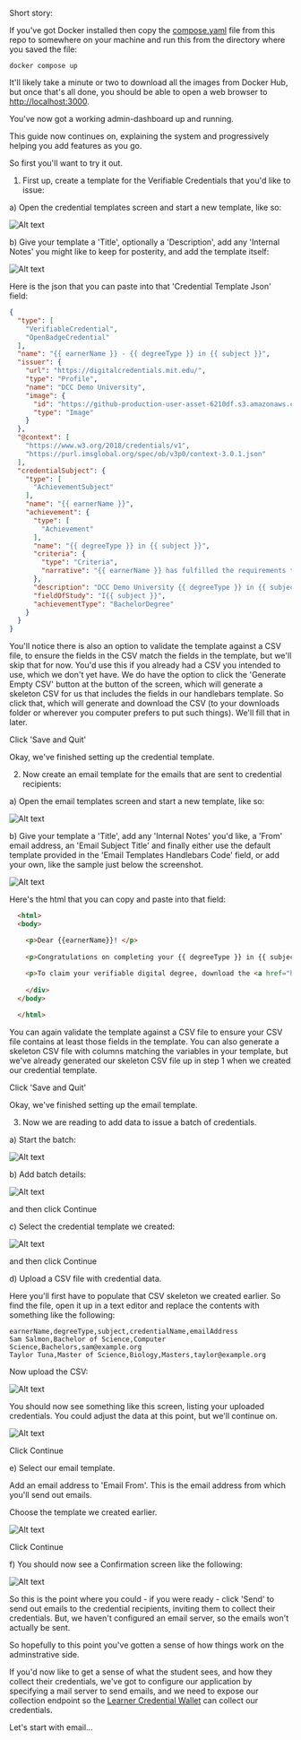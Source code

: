Short story:

If you've got Docker installed then copy the [compose.yaml](./compose.yaml) file from this repo to somewhere on your machine and run this from the directory where you saved the file:

```docker compose up```

It'll likely take a minute or two to download all the images from Docker Hub, but once that's all done, you should be able to open a web browser to [http://localhost:3000](http://localhost3000).

You've now got a working admin-dashboard up and running.

This guide now continues on, explaining the system and progressively helping you add features as you go.

So first you'll want to try it out.

1. First up, create a template for the Verifiable Credentials that you'd like to issue: 

a) Open the credential templates screen and start a new template, like so:

![Alt text](docs/screenshots/AddCredTemplate.png)

b) Give your template a 'Title', optionally a 'Description', add any 'Internal Notes' you might like to keep for posterity, and add the template itself:

![Alt text](docs/screenshots/CredTemplateJSONField.png)

Here is the json that you can paste into that 'Credential Template Json' field:

```json
{
  "type": [
    "VerifiableCredential",
    "OpenBadgeCredential"
  ],
  "name": "{{ earnerName }} - {{ degreeType }} in {{ subject }}",
  "issuer": {
    "url": "https://digitalcredentials.mit.edu/",
    "type": "Profile",
    "name": "DCC Demo University",
    "image": {
      "id": "https://github-production-user-asset-6210df.s3.amazonaws.com/206059/282835374-3f3e1476-fd1e-4c8f-a560-5cfb4017bbc3.png",
      "type": "Image"
    }
  },
  "@context": [
    "https://www.w3.org/2018/credentials/v1",
    "https://purl.imsglobal.org/spec/ob/v3p0/context-3.0.1.json"
  ],
  "credentialSubject": {
    "type": [
      "AchievementSubject"
    ],
    "name": "{{ earnerName }}",
    "achievement": {
      "type": [
        "Achievement"
      ],
      "name": "{{ degreeType }} in {{ subject }}",
      "criteria": {
        "type": "Criteria",
        "narrative": "{{ earnerName }} has fulfilled the requirements to earn this {{ degreeType }} in {{ subject }}."
      },
      "description": "DCC Demo University {{ degreeType }} in {{ subject }}",
      "fieldOfStudy": "I{{ subject }}",
      "achievementType": "BachelorDegree"
    }
  }
}
```

You'll notice there is also an option to validate the template against a CSV file, to ensure the fields in the CSV match the fields in the template, but we'll skip that for now. You'd use this if you already had a CSV you intended to use, which we don't yet have.  We do have the option to click the 'Generate Empty CSV' button at the button of the screen, which will generate a skeleton CSV for us that includes the fields in our handlebars template. So click that, which will generate and download the CSV (to your downloads folder or wherever you computer prefers to put such things). We'll fill that in later.

Click 'Save and Quit'

Okay, we've finished setting up the credential template.

2. Now create an email template for the emails that are sent to credential recipients:

a) Open the email templates screen and start a new template, like so:

![Alt text](docs/screenshots/AddEmailTemplate.png)

b) Give your template a 'Title', add any 'Internal Notes' you'd like, a 'From' email address, an 'Email Subject Title' and finally either use the default template provided in the 'Email Templates Handlebars Code' field, or add your own, like the sample just below the screenshot.

![Alt text](docs/screenshots/EmailTemplateHandlebarsField.png)

Here's the html that you can copy and paste into that field:

```html
  <html>
  <body>

    <p>Dear {{earnerName}}! </p>
    
    <p>Congratulations on completing your {{ degreeType }} in {{ subject }}.</p>
    
    <p>To claim your verifiable digital degree, download the <a href="https://lcw.app/">Learner Credential Wallet</a> on your mobile device, and follow the istructions at this personalized url to add the credential to your wallet: <a href="{{link}}">{{link}}</a></p>
    
    </div>
  </body>

  </html>
  ```

You can again validate the template against a CSV file to ensure your CSV file contains at least those fields in the template.  You can also generate a skeleton CSV file with columns matching the variables in your template, but we've already generated our skeleton CSV file up in step 1 when we created our credential template.

Click 'Save and Quit'

Okay, we've finished setting up the email template.

3. Now we are reading to add data to issue a batch of credentials.

a) Start the batch:

![Alt text](docs/screenshots/AddBatch.png)

b) Add batch details:

![Alt text](docs/screenshots/AddBatchDetails.png)

and then click Continue

c) Select the credential template we created:

![Alt text](docs/screenshots/SelectCredTemplate.png)

and then click Continue

d) Upload a CSV file with credential data.  

Here you'll first have to populate that CSV skeleton we created earlier.  So find the file, open it up in a text editor and replace the contents with something like the following:

```
earnerName,degreeType,subject,credentialName,emailAddress
Sam Salmon,Bachelor of Science,Computer Science,Bachelors,sam@example.org
Taylor Tuna,Master of Science,Biology,Masters,taylor@example.org
```

Now upload the CSV:

![Alt text](docs/screenshots/UploadCSV.png)

You should now see something like this screen, listing your uploaded credentials. You could adjust the data at this point, but we'll continue on.

![Alt text](docs/screenshots/PostCSVUpload.png)

Click Continue

e) Select our email template.

Add an email address to 'Email From'. This is the email address from which you'll send out emails.

Choose the template we created earlier.

![Alt text](docs/screenshots/SelectEmailTemplate.png) 

Click Continue

f) You should now see a Confirmation screen like the following:

![Alt text](docs/screenshots/ConfirmationScreen.png) 

So this is the point where you could - if you were ready - click 'Send' to send out emails to the 
credential recipients, inviting them to collect their credentials.  But, we haven't configured an
email server, so the emails won't actually be sent.

So hopefully to this point you've gotten a sense of how things work on the adminstrative side.

If you'd now like to get a sense of what the student sees, and how they collect their credentials, we've got to configure our application by specifying a mail server to send emails, and we need to expose our collection endpoint so the [Learner Credential Wallet](http://lcw.app) can collect our credentials.

Let's start with email... 